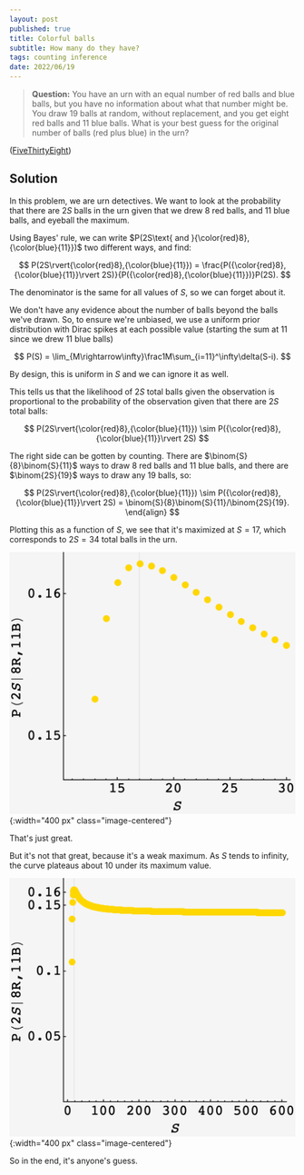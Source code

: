 ```yaml
---
layout: post
published: true
title: Colorful balls
subtitle: How many do they have?
tags: counting inference
date: 2022/06/19
---
```


>**Question:** You have an urn with an equal number of red balls and blue balls, but you have no information about what that number might be. You draw 19 balls at random, without replacement, and you get eight red balls and 11 blue balls. What is your best guess for the original number of balls (red plus blue) in the urn?

<!--more-->

([FiveThirtyEight](https://fivethirtyeight.com/features/can-you-switch-a-digit/))

## Solution

In this problem, we are urn detectives. We want to look at the probability that there are $2S$ balls in the urn given that we drew $8$ red balls, and $11$ blue balls, and eyeball the maximum.

Using Bayes' rule, we can write $P(2S\text{ and }{\color{red}8},{\color{blue}{11}})$ two different ways, and find:

$$
  P(2S\rvert{\color{red}8},{\color{blue}{11}}) = \frac{P({\color{red}8},{\color{blue}{11}}\rvert 2S)}{P({\color{red}8},{\color{blue}{11}})}P(2S).
$$

The denominator is the same for all values of $S,$ so we can forget about it.

We don't have any evidence about the number of balls beyond the balls we've drawn. So, to ensure we're unbiased, we use a uniform prior distribution with Dirac spikes at each possible value (starting the sum at $11$ since we drew $11$ blue balls)

$$
  P(S) = \lim_{M\rightarrow\infty}\frac1M\sum_{i=11}^\infty\delta(S-i).
$$ 

By design, this is uniform in $S$ and we can ignore it as well.

This tells us that the likelihood of $2S$ total balls given the observation is proportional to the probability of the observation given that there are $2S$ total balls:

$$
  P(2S\rvert{\color{red}8},{\color{blue}{11}}) \sim P({\color{red}8},{\color{blue}{11}}\rvert 2S)
$$

The right side can be gotten by counting. There are $\binom{S}{8}\binom{S}{11}$ ways to draw $8$ red balls and $11$ blue balls, and there are $\binom{2S}{19}$ ways to draw any $19$ balls, so:

$$
    P(2S\rvert{\color{red}8},{\color{blue}{11}}) \sim P({\color{red}8},{\color{blue}{11}}\rvert 2S) = \binom{S}{8}\binom{S}{11}/\binom{2S}{19}.
  \end{align}
$$

Plotting this as a function of $S,$ we see that it's maximized at $S=17,$ which corresponds to $2S = 34$ total balls in the urn.

![](/img/2022-06-19-colorful-balls-dist.png){:width="400 px" class="image-centered"}

That's just great. 

But it's not that great, because it's a weak maximum. As $S$ tends to infinity, the curve plateaus about $10%$ under its maximum value. 

![](/img/2022-06-19-colorful-balls-zoom.png){:width="400 px" class="image-centered"}

So in the end, it's anyone's guess.

<br>
